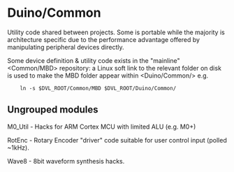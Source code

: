 # Duino/Common

Utility code shared between projects. Some is portable while the majority is architecture specific 
due to the performance advantage offered by manipulating peripheral devices directly.

Some device definition & utility code exists in the "mainline" <Common/MBD> repository: a Linux
soft link to the relevant folder on disk is used to make the MBD folder appear within
<Duino/Common/> e.g.

        ln -s $DVL_ROOT/Common/MBD $DVL_ROOT/Duino/Common/


## Ungrouped modules

M0_Util	- Hacks for ARM Cortex MCU with limited ALU (e.g. M0+)

RotEnc	- Rotary Encoder "driver" code suitable for user control input (polled ~1kHz).

Wave8	- 8bit waveform synthesis hacks.
